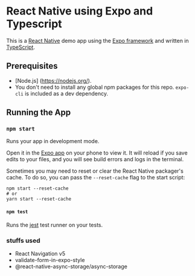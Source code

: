 
# React Native using Expo and Typescript

This is a [React Native](https://facebook.github.io/react-native/) demo app using the [Expo framework](https://expo.io) and written in [TypeScript](http://www.typescriptlang.org).


## Prerequisites
- [Node.js] (https://nodejs.org/).
- You don't need to install any global npm packages for this repo. `expo-cli` is included as a dev dependency.


## Running the App

### `npm start`

Runs your app in development mode.

Open it in the [Expo app](https://expo.io) on your phone to view it. It will reload if you save edits to your files, and you will see build errors and logs in the terminal.

Sometimes you may need to reset or clear the React Native packager's cache. To do so, you can pass the `--reset-cache` flag to the start script:

```
npm start --reset-cache
# or
yarn start --reset-cache
```


#### `npm test`

Runs the [jest](https://github.com/facebook/jest) test runner on your tests.


### stuffs used 
- React Navigation v5
- validate-form-in-expo-style
- @react-native-async-storage/async-storage

